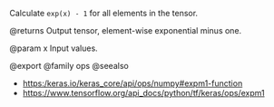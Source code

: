 Calculate `exp(x) - 1` for all elements in the tensor.

@returns
    Output tensor, element-wise exponential minus one.

@param x
Input values.

@export
@family ops
@seealso
+ <https:/keras.io/keras_core/api/ops/numpy#expm1-function>
+ <https://www.tensorflow.org/api_docs/python/tf/keras/ops/expm1>
